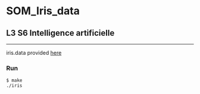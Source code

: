 # SOM_Iris_data

## L3 S6 Intelligence artificielle

***

iris.data provided [here](http://archive.ics.uci.edu/ml/datasets/Iris)

### Run

```
$ make
./iris
```

